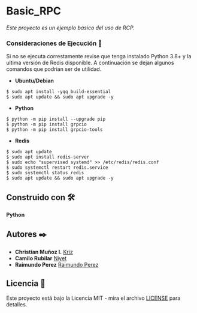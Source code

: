 # Basic_RPC

_Este proyecto es un ejemplo basico del uso de RCP._

### Consideraciones de Ejecución 🔧

Si no se ejecuta correstamente revise que tenga instalado Python 3.8+ y la ultima versión de Redis disponible. A continuación se dejan algunos comandos que podrian ser de utilidad.

* **Ubuntu/Debian**
```
$ sudo apt install -yqq build-essential
$ sudo apt update && sudo apt upgrade -y
```

* **Python**
```
$ python -m pip install --upgrade pip
$ python -m pip install grpcio
$ python -m pip install grpcio-tools
```

* **Redis**
```
$ sudo apt update
$ sudo apt install redis-server
$ sudo echo "supervised systemd" >> /etc/redis/redis.conf
$ sudo systemctl restart redis.service
$ sudo systemctl status redis
$ sudo apt update && sudo apt upgrade -y
```

## Construido con 🛠️

**Python**


## Autores ✒️

* **Christian Muñoz I.** [Kriz](https://github.com/Kriz300)
* **Camilo Rubilar** [Niyet](https://github.com/niyetsin)
* **Raimundo Perez** [Raimundo Perez](https://github.com/raimundoperez8)

## Licencia 📄

Este proyecto está bajo la Licencia MIT - mira el archivo [LICENSE](LICENSE) para detalles.